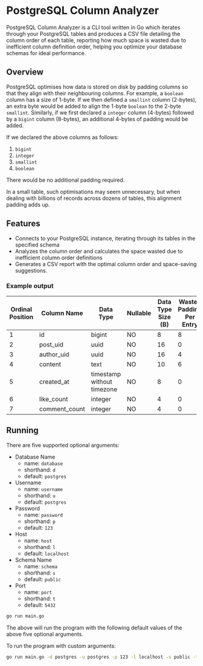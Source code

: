 # PostgreSQL Column Analyzer

PostgreSQL Column Analyzer is a CLI tool written in Go which iterates through your PostgreSQL tables and produces a CSV file detailing the column order of each table, reporting how much space is wasted due to inefficient column definition order, helping you optimize your database schemas for ideal performance.

## Overview
PostgreSQL optimises how data is stored on disk by padding columns so that they align with their neighbouring columns.
For example, a `boolean` column has a size of 1-byte. If we then defined a `smallint` column (2-bytes), an extra byte
would be added to align the 1-byte `boolean` to the 2-byte `smallint`.
Similarly, if we first declared a `integer` column (4-bytes) followed by a `bigint` column (8-bytes), an additional 4-bytes
of padding would be added.

If we declared the above columns as follows:
1. `bigint`
2. `integer`
3. `smallint`
4. `boolean`

There would be no additional padding required.

In a small table, such optimisations may seem unnecessary, but when dealing with billions of records across dozens of tables,
this alignment padding adds up.

## Features
- Connects to your PostgreSQL instance, iterating through its tables in the specified schema
- Analyzes the column order and calculates the space wasted due to inefficient column order definitions
- Generates a CSV report with the optimal column order and space-saving suggestions.

### Example output
| Ordinal Position | Column Name   | Data Type                   | Nullable | Data Type Size (B) | Wasted Padding Per Entry | Recommended Position | Total Wasted Space |
|------------------|---------------|-----------------------------|----------|--------------------|--------------------------|----------------------|--------------------|
| 1                | id            | bigint                      | NO       | 8                  | 8                        | 4                    | 13888              |
| 2                | post_uid      | uuid                        | NO       | 16                 | 0                        | 1                    | 0                  |
| 3                | author_uid    | uuid                        | NO       | 16                 | 4                        | 2                    | 6944               |
| 4                | content       | text                        | NO       | 10                 | 6                        | 3                    | 10416              |
| 5                | created_at    | timestamp without timezone  | NO       | 8                  | 0                        | 5                    | 0                  |
| 6                | like_count    | integer                     | NO       | 4                  | 0                        | 6                    | 0                  |
| 7                | comment_count | integer                     | NO       | 4                  | 0                        | 7                    | 0                  |

## Running
There are five supported optional arguments:
* Database Name
  * name: `database`
  * shorthand: `d`
  * default: `postgres`
* Username
  * name: `username`
  * shorthand: `u`
  * default: `postgres`
* Password
  * name: `password`
  * shorthand: `p`
  * default: `123`
* Host
  * name: `host`
  * shorthand: `l`
  * default: `localhost`
* Schema Name
  * name: `schema`
  * shorthand: `s`
  * default: `public`
* Port
  * name: `port`
  * shorthand: `t`
  * default: `5432`

```sh
go run main.go
```
The above will run the program with the following default values of the above five optional arguments.

To run the program with custom arguments:

```sh
go run main.go -d postgres -u postgres -p 123 -l localhost -s public -t 5432
```

